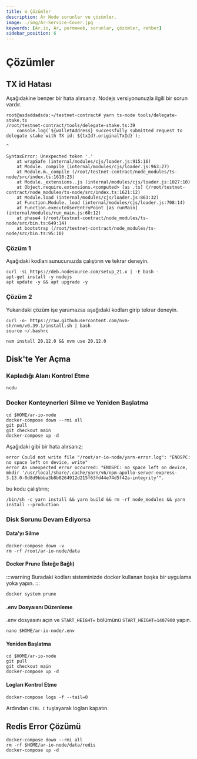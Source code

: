 ```yaml
---
title: ⚙️ Çözümler
description: Ar Node sorunlar ve çözümler.
image: ./img/Ar-Service-Cover.jpg
keywords: [Ar.io, Ar, permaweb, sorunlar, çözümler, rehber]
sidebar_position: 6
---
```


# Çözümler

## TX id Hatası
Aşağıdakine benzer bir hata alırsanız. Nodejs versiyonunuzla ilgili bir sorun vardır.
```shell
root@asdaddadsda:~/testnet-contract# yarn ts-node tools/delegate-stake.ts
/root/testnet-contract/tools/delegate-stake.ts:39
    console.log(`${walletAddress} successfully submitted request to delegate stake with TX id: ${txId?.originalTxId}`);
                                                                                                      ^

SyntaxError: Unexpected token '.'
    at wrapSafe (internal/modules/cjs/loader.js:915:16)
    at Module._compile (internal/modules/cjs/loader.js:963:27)
    at Module.m._compile (/root/testnet-contract/node_modules/ts-node/src/index.ts:1618:23)
    at Module._extensions..js (internal/modules/cjs/loader.js:1027:10)
    at Object.require.extensions.<computed> [as .ts] (/root/testnet-contract/node_modules/ts-node/src/index.ts:1621:12)
    at Module.load (internal/modules/cjs/loader.js:863:32)
    at Function.Module._load (internal/modules/cjs/loader.js:708:14)
    at Function.executeUserEntryPoint [as runMain] (internal/modules/run_main.js:60:12)
    at phase4 (/root/testnet-contract/node_modules/ts-node/src/bin.ts:649:14)
    at bootstrap (/root/testnet-contract/node_modules/ts-node/src/bin.ts:95:10)
```

### Çözüm 1
Aşağıdaki kodları sunucunuzda çalıştırın ve tekrar deneyin.
```shell
curl -sL https://deb.nodesource.com/setup_21.x | -E bash -
apt-get install -y nodejs
apt update -y && apt upgrade -y
```

### Çözüm 2
Yukarıdaki çözüm işe yaramazsa aşağıdaki kodları girip tekrar deneyin.

```shell
curl -o- https://raw.githubusercontent.com/nvm-sh/nvm/v0.39.1/install.sh | bash
source ~/.bashrc

nvm install 20.12.0 && nvm use 20.12.0
```

## Disk'te Yer Açma

### Kapladığı Alanı Kontrol Etme

```shell
ncdu
```

### Docker Konteynerleri Silme ve Yeniden Başlatma

```shell
cd $HOME/ar-io-node
docker-compose down --rmi all
git pull 
git checkout main 
docker-compose up -d
```

Aşağıdaki gibi bir hata alırsanız;

```shell
error Could not write file "/root/ar-io-node/yarn-error.log": "ENOSPC: no space left on device, write"
error An unexpected error occurred: "ENOSPC: no space left on device, mkdir '/usr/local/share/.cache/yarn/v6/npm-apollo-server-express-3.13.0-0d8d9bbba3b8b8264912d215f63fd44e74d5f42a-integrity'".
```

bu kodu çalıştırın;
```shell
/bin/sh -c yarn install && yarn build && rm -rf node_modules && yarn install --production
```

### Disk Sorunu Devam Ediyorsa

#### Data'yı Silme 
```shell
docker-compose down -v
rm -rf /root/ar-io-node/data
```

#### Docker Prune (İsteğe Bağlı)
:::warning
Buradaki kodları sisteminizde docker kullanan başka bir uygulama yoka yapın.
:::

```shell
docker system prune
```

#### .env Dosyaısnı Düzenleme

.env dosyasını açın ve `START_HEIGHT=` bölümünü `START_HEIGHT=1407900` yapın.

```shell
nano $HOME/ar-io-node/.env
```

#### Yeniden Başlatma

```shell
cd $HOME/ar-io-node
git pull 
git checkout main 
docker-compose up -d
```

#### Logları Kontrol Etme
```shell
docker-compose logs -f --tail=0
```
Ardından `CTRL C` tuşlayarak logları kapatın.

## Redis Error Çözümü
```shell
docker-compose down --rmi all
rm -rf $HOME/ar-io-node/data/redis
docker-compose up -d
```